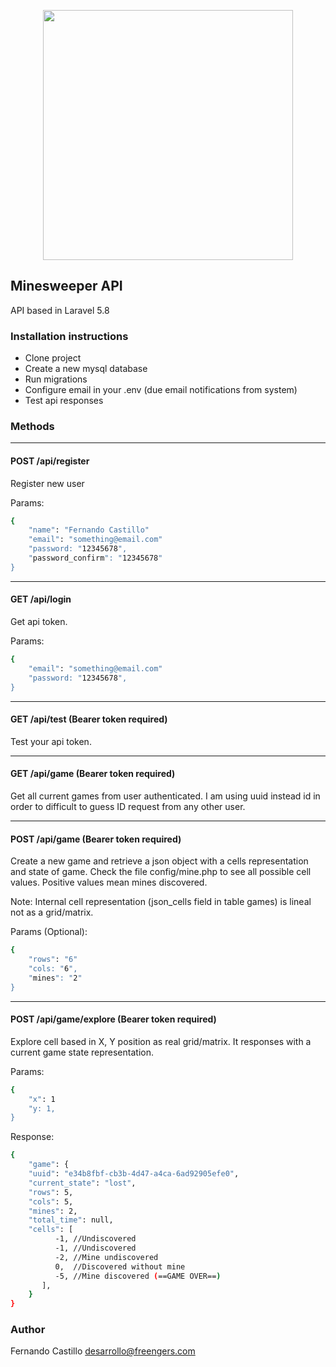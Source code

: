 <p align="center"><img src="https://res.cloudinary.com/dtfbvvkyp/image/upload/v1566331377/laravel-logolockup-cmyk-red.svg" width="400"></p>


## Minesweeper API

API based in Laravel 5.8

### Installation instructions

- Clone project
- Create a new mysql database
- Run migrations
- Configure email in your .env (due email notifications from system)
- Test api responses

### Methods

---------------
#### POST /api/register
Register new user


Params:
```sh
{
    "name": "Fernando Castillo"
    "email": "something@email.com"
    "password: "12345678",
    "password_confirm": "12345678"
}
```

 ---------------
#### GET /api/login
Get api token.

Params:
```sh
{    
    "email": "something@email.com"
    "password: "12345678",    
}
```


---------------
#### GET /api/test (Bearer token required)
Test your api token.


---------------
#### GET /api/game (Bearer token required)
Get all current games from user authenticated. I am using uuid instead id in order to difficult to guess ID request from any other user.

---------------
#### POST /api/game (Bearer token required)
Create a new game and retrieve a json object with a cells representation and state of game. Check the file config/mine.php to see all possible cell values. Positive values mean mines discovered.

Note: Internal cell representation (json_cells field in table games) is lineal not as a grid/matrix.

Params (Optional):
```sh
{    
    "rows": "6"
    "cols: "6",
    "mines": "2"    
}
```


---------------
#### POST /api/game/explore (Bearer token required)
Explore cell based in X, Y position as real grid/matrix. It responses with a current game state representation.

Params:
```sh
{        
    "x": 1
    "y: 1,        
}
```

Response:
```sh
{
    "game": {
    "uuid": "e34b8fbf-cb3b-4d47-a4ca-6ad92905efe0",
    "current_state": "lost",
    "rows": 5,
    "cols": 5,
    "mines": 2,
    "total_time": null,
    "cells": [
          -1, //Undiscovered
          -1, //Undiscovered
          -2, //Mine undiscovered
          0,  //Discovered without mine
          -5, //Mine discovered (==GAME OVER==) 
       ],
    }
}
```

### Author

Fernando Castillo <desarrollo@freengers.com>
